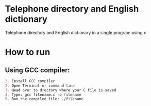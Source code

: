 # Telephone directory and English dictionary
Telephone directory and English dictionary in a single program using c

# How to run
## Using GCC compiler:
```markdown
1. Install GCC compiler
2. Open Terminal or command line
3. Head over to drectory where your C file is saved
4. Type: gcc filename.c -o filename
5. Run the compiled file: ./filename
